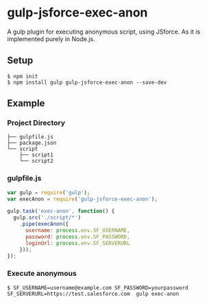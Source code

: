 # gulp-jsforce-exec-anon

A gulp plugin for executing anonymous script, using JSforce.
As it is implemented purely in Node.js.

## Setup

```
$ npm init
$ npm install gulp gulp-jsforce-exec-anon --save-dev
```

## Example 

### Project Directory

```
├── gulpfile.js
├── package.json
└── script
    ├── script1
    └── script2
```

### gulpfile.js

```javascript
var gulp = require('gulp');
var execAnon = require('gulp-jsforce-exec-anon');

gulp.task('exec-anon', function() {
  gulp.src('./script/*')
    .pipe(execAnon({
      username: process.env.SF_USERNAME,
      password: process.env.SF_PASSWORD,
      loginUrl: process.env.SF_SERVERURL
    }));
});
```

### Execute anonymous

```
$ SF_USERNAME=username@example.com SF_PASSWORD=yourpassword SF_SERVERURL=https://test.salesforce.com  gulp exec-anon
```